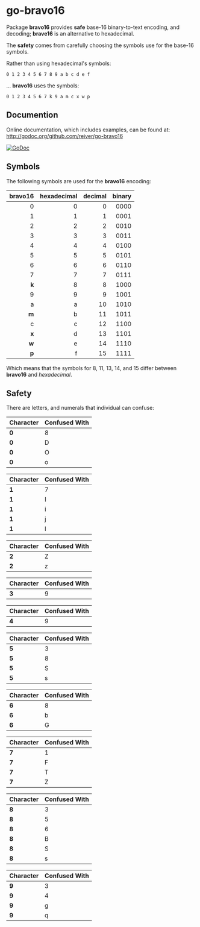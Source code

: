 # go-bravo16

Package **bravo16** provides **safe** base-16 binary-to-text encoding, and decoding;
**brave16** is an alternative to hexadecimal.

The **safety** comes from carefully choosing the symbols use for the base-16 symbols.

Rather than using hexadecimal's symbols:
```
0 1 2 3 4 5 6 7 8 9 a b c d e f
```
... **bravo16** uses the symbols:
```
0 1 2 3 4 5 6 7 k 9 a m c x w p
```

## Documention

Online documentation, which includes examples, can be found at: http://godoc.org/github.com/reiver/go-bravo16

[![GoDoc](https://godoc.org/github.com/reiver/go-bravo16?status.svg)](https://godoc.org/github.com/reiver/go-bravo16)

## Symbols

The following symbols are used for the **bravo16** encoding:

|  bravo16  | hexadecimal | decimal | binary |
| ---------:| -----------:| -------:| ------:|
|       0   |           0 |       0 |   0000 |
|       1   |           1 |       1 |   0001 |
|       2   |           2 |       2 |   0010 |
|       3   |           3 |       3 |   0011 |
|       4   |           4 |       4 |   0100 |
|       5   |           5 |       5 |   0101 |
|       6   |           6 |       6 |   0110 |
|       7   |           7 |       7 |   0111 |
|     **k** |           8 |       8 |   1000 |
|       9   |           9 |       9 |   1001 |
|       a   |           a |      10 |   1010 |
|     **m** |           b |      11 |   1011 |
|       c   |           c |      12 |   1100 |
|     **x** |           d |      13 |   1101 |
|     **w** |           e |      14 |   1110 |
|     **p** |           f |      15 |   1111 |

Which means that the symbols for 8, 11, 13, 14, and 15 differ between **bravo16** and _hexadecimal_.

## Safety

There are letters, and numerals that individual can confuse:

|   Character   | Confused With |
| ------------- | ------------- |
|         **0** |             8 |
|         **0** |             D |
|         **0** |             O |
|         **0** |             o |

|   Character   | Confused With |
| ------------- | ------------- |
|         **1** |             7 |
|         **1** |             I |
|         **1** |             i |
|         **1** |             j |
|         **1** |             l |

|   Character   | Confused With |
| ------------- | ------------- |
|         **2** |             Z |
|         **2** |             z |

|   Character   | Confused With |
| ------------- | ------------- |
|         **3** |             9 |

|   Character   | Confused With |
| ------------- | ------------- |
|         **4** |             9 |

|   Character   | Confused With |
| ------------- | ------------- |
|         **5** |             3 |
|         **5** |             8 |
|         **5** |             S |
|         **5** |             s |

|   Character   | Confused With |
| ------------- | ------------- |
|         **6** |             8 |
|         **6** |             b |
|         **6** |             G |

|   Character   | Confused With |
| ------------- | ------------- |
|         **7** |             1 |
|         **7** |             F |
|         **7** |             T |
|         **7** |             Z |

|   Character   | Confused With |
| ------------- | ------------- |
|         **8** |             3 |
|         **8** |             5 |
|         **8** |             6 |
|         **8** |             B |
|         **8** |             S |
|         **8** |             s |

|   Character   | Confused With |
| ------------- | ------------- |
|         **9** |             3 |
|         **9** |             4 |
|         **9** |             g |
|         **9** |             q |
